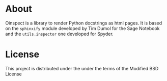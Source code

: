 # About

Oinspect is a library to render Python docstrings as html pages. It is based on
the `sphinxify` module developed by Tim Dumol for the Sage Notebook and the
`utils.inspector` one developed for Spyder.

# License

This project is distributed under the under the terms of the Modified BSD
License
